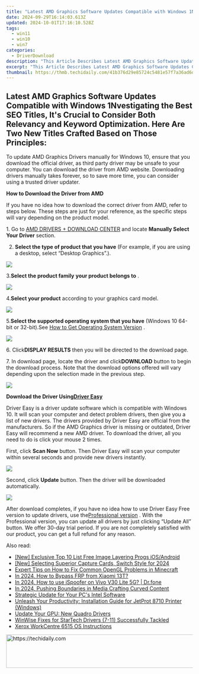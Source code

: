 ```yaml
---
title: "Latest AMD Graphics Software Updates Compatible with Windows 1Nvestigating the Best SEO Titles, It's Crucial to Consider Both Relevancy and Keyword Optimization. Here Are Two New Titles Crafted Based on Those Principles:"
date: 2024-09-29T16:14:03.613Z
updated: 2024-10-01T17:16:10.528Z
tags:
  - win11
  - win10
  - win7
categories:
  - DriverDownload
description: "This Article Describes Latest AMD Graphics Software Updates Compatible with Windows 1Nvestigating the Best SEO Titles, It's Crucial to Consider Both Relevancy and Keyword Optimization. Here Are Two New Titles Crafted Based on Those Principles:"
excerpt: "This Article Describes Latest AMD Graphics Software Updates Compatible with Windows 1Nvestigating the Best SEO Titles, It's Crucial to Consider Both Relevancy and Keyword Optimization. Here Are Two New Titles Crafted Based on Those Principles:"
thumbnail: https://thmb.techidaily.com/41b376d29e85724c5481e57f7a36ad6deb299d08d21887a298dcedb2ce73aa51.jpg
---
```


## Latest AMD Graphics Software Updates Compatible with Windows 1Nvestigating the Best SEO Titles, It's Crucial to Consider Both Relevancy and Keyword Optimization. Here Are Two New Titles Crafted Based on Those Principles:

To update AMD Graphics Drivers manually for Windows 10, ensure that you download the official driver, as third party driver may be unsafe to your computer. You can download the driver from AMD website. Downloading drivers manually takes forever, so to save more time, you can consider using a trusted driver updater.  
  
**How to Download the Driver from AMD**   
  
If you have no idea how to download the correct driver from AMD, refer to steps below. These steps are just for your reference, as the specific steps will vary depending on the product model.  
  
1\. Go to [AMD DRIVERS + DOWNLOAD CENTER](http://support.amd.com/en-us/download)  and locate **Manually Select Your Driver**  section.  
  
2. **Select the type of product that you have**  (For example, if you are using a desktop, select “Desktop Graphics”.).  
  
  
![](https://images.drivereasy.com/wp-content/uploads/2016/06/img_57564a26097b4.png)   
  
 3.**Select the product family** **your product belongs to** .  
  
![](https://images.drivereasy.com/wp-content/uploads/2016/06/img_57564a8ab699b.png)   
  
 4.**Select your product** according to your graphics card model.  
  
![](https://images.drivereasy.com/wp-content/uploads/2016/06/img_57564c44c34e3.png) 

  
 5.**Select the supported operating system that you have** (Windows 10 64-bit or 32-bit).See [How to Get Operating System Version](https://tools.techidaily.com/drivereasy/download/) .  
  
![](https://images.drivereasy.com/wp-content/uploads/2016/11/img_581a9fa6768b6.jpg) 

  
 6\. Click**DISPLAY RESULTS** then you will be directed to the download page.  
  
 7\. In download page, locate the driver and click**DOWNLOAD** button to begin the download process. Note that the download options offered will vary depending upon the selection made in the previous step.  
  
![](https://images.drivereasy.com/wp-content/uploads/2016/11/img_581a9fe2d7687.png) 

  
 **Download the Driver Using[Driver Easy](https://tools.techidaily.com/drivereasy/download/)**   
  
 Driver Easy is a driver update software which is compatible with Windows 10\. It will scan your computer and detect problem drivers, then give you a list of new drivers. The drivers provided by Driver Easy are official from the manufacturers. So if the AMD Graphics driver is missing or outdated, Driver Easy will recommend a new AMD driver. To download the driver, all you need to do is click your mouse 2 times.   
  
First, click **Scan Now**  button. Then Driver Easy will scan your computer within several seconds and provide new drivers instantly.  
  
  
![](https://images.drivereasy.com/wp-content/uploads/2017/04/img_58f09a777aa40.png) 

  
Second, click **Update** button. Then the driver will be downloaded automatically.   
  
![](https://images.drivereasy.com/wp-content/uploads/2017/04/img_58f09aa588d0d.jpg) 

  
 After download completes, if you have no idea how to use Driver Easy Free version to update drivers, use the[Professional version](https://tools.techidaily.com/drivereasy/download/) . With the Professional version, you can update all drivers by just clicking “Update All” button. We offer 30-day trial period. If you are not completely satisfied with our product, you can get a full refund for any reason.

<ins class="adsbygoogle"
     style="display:block"
     data-ad-format="autorelaxed"
     data-ad-client="ca-pub-7571918770474297"
     data-ad-slot="1223367746"></ins>

<ins class="adsbygoogle"
     style="display:block"
     data-ad-client="ca-pub-7571918770474297"
     data-ad-slot="8358498916"
     data-ad-format="auto"
     data-full-width-responsive="true"></ins>

<span class="atpl-alsoreadstyle">Also read:</span>
<div><ul>
<li><a href="https://some-techniques.techidaily.com/new-exclusive-top-10-list-free-image-layering-progs-iosandroid/"><u>[New] Exclusive Top 10 List Free Image Layering Progs iOS/Android</u></a></li>
<li><a href="https://screen-video-capture.techidaily.com/new-selecting-superior-capture-cards-switch-style-for-2024/"><u>[New] Selecting Superior Capture Cards, Switch Style for 2024</u></a></li>
<li><a href="https://common-error.techidaily.com/expert-tips-on-how-to-fix-common-opengl-problems-in-minecraft/"><u>Expert Tips on How to Fix Common OpenGL Problems in Minecraft</u></a></li>
<li><a href="https://bypass-frp.techidaily.com/in-2024-how-to-bypass-frp-from-xiaomi-13t-by-drfone-android/"><u>In 2024, How to Bypass FRP from Xiaomi 13T?</u></a></li>
<li><a href="https://change-location.techidaily.com/in-2024-how-to-use-ispoofer-on-vivo-v30-lite-5g-drfone-by-drfone-virtual-android/"><u>In 2024, How to use iSpoofer on Vivo V30 Lite 5G? | Dr.fone</u></a></li>
<li><a href="https://extra-support.techidaily.com/in-2024-pushing-boundaries-in-media-crafting-curved-content/"><u>In 2024, Pushing Boundaries in Media Crafting Curved Content</u></a></li>
<li><a href="https://driver-install.techidaily.com/strategic-update-for-your-pcs-intel-software/"><u>Strategic Update for Your PC's Intel Software</u></a></li>
<li><a href="https://driver-install.techidaily.com/unleash-your-productivity-installation-guide-for-jetprot-8710-printer-windows/"><u>Unleash Your Productivity: Installation Guide for JetProt 8710 Printer (Windows)</u></a></li>
<li><a href="https://driver-install.techidaily.com/update-your-gpu-new-quadro-drivers/"><u>Update Your GPU: New Quadro Drivers</u></a></li>
<li><a href="https://driver-install.techidaily.com/winwise-fixes-for-startech-drivers-7-11-successfully-tackled/"><u>WinWise Fixes for StarTech Drivers (7-11) Successfully Tackled</u></a></li>
<li><a href="https://driver-install.techidaily.com/xerox-workcentre-6515-os-instructions/"><u>Xerox WorkCentre 6515 OS Instructions</u></a></li>
</ul></div>

<!-- affiliate ads begin -->
<a href="https://bluettiit.sjv.io/c/5597632/2148129/17093" target="_top" id="2148129">
  <img src="//a.impactradius-go.com/display-ad/17093-2148129" border="0" alt="https://techidaily.com" width="728" height="90"/>
</a>
<img height="0" width="0" src="https://bluettiit.sjv.io/i/5597632/2148129/17093" style="position:absolute;visibility:hidden;" border="0" />
<!-- affiliate ads end -->

